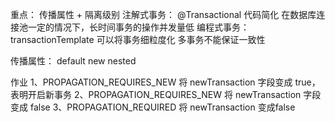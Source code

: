 重点： 传播属性 + 隔离级别
注解式事务：
	@Transactional
	代码简化
	在数据库连接池一定的情况下，长时间事务的操作并发量低
编程式事务：
	transactionTemplate
	可以将事务细粒度化
	多事务不能保证一致性

传播属性：
	default
	new
	nested
	
作业
1、PROPAGATION_REQUIRES_NEW 将 newTransaction 字段变成 true，表明开启新事务
2、PROPAGATION_REQUIRES_NEW 将 newTransaction 字段变成 false
3、PROPAGATION_REQUIRED 将 newTransaction 变成false
